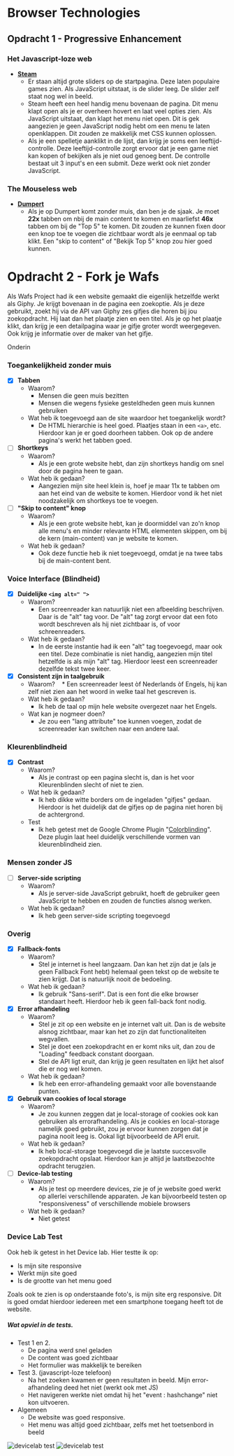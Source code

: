 # Browser Technologies

## Opdracht 1 - Progressive Enhancement
### Het Javascript-loze web
* **[Steam](http://store.steampowered.com/)**
  * Er staan altijd grote sliders op de startpagina. Deze laten populaire games zien. Als JavaScript uitstaat, is de slider leeg. De slider zelf staat nog wel in beeld.
  * Steam heeft een heel handig menu bovenaan de pagina. Dit menu klapt open als je er overheen hovert en laat veel opties zien. Als JavaScript uitstaat, dan klapt het menu niet open. Dit is gek aangezien je geen JavaScript nodig hebt om een menu te laten openklappen. Dit zouden ze makkelijk met CSS kunnen oplossen.
  * Als je een spelletje aanklikt in de lijst, dan krijg je soms een leeftijd-controlle. Deze leeftijd-controlle zorgt ervoor dat je een game niet kan kopen of bekijken als je niet oud genoeg bent. De controlle bestaat uit 3 input's en een submit. Deze werkt ook niet zonder JavaScript.
  
### The Mouseless web
* **[Dumpert](https://dumpert.nl)**
  * Als je op Dumpert komt zonder muis, dan ben je de sjaak. Je moet **22x** tabben om nbij de main content te komen en maarliefst **46x** tabben om bij de "Top 5" te komen. Dit zouden ze kunnen fixen door een knop toe te voegen die zichtbaar wordt als je eenmaal op tab klikt. Een "skip to content" of "Bekijk Top 5" knop zou hier goed kunnen.

# Opdracht 2 - Fork je Wafs
Als Wafs Project had ik een website gemaakt die eigenlijk hetzelfde werkt als Giphy. Je krijgt bovenaan in de pagina een zoekoptie. Als je deze gebruikt, zoekt hij via de API van Giphy zes gifjes die horen bij jou zoekopdracht. Hij laat dan het plaatje zien en een titel. Als je op het plaatje klikt, dan krijg je een detailpagina waar je gifje groter wordt weergegeven. Ook krijg je informatie over de maker van het gifje.

Onderin 

### Toegankelijkheid zonder muis
- [x] **Tabben**
  * Waarom?
    * Mensen die geen muis bezitten
    * Mensen die wegens fysieke gesteldheden geen muis kunnen gebruiken
  * Wat heb ik toegevoegd aan de site waardoor het toegankelijk wordt?
    * De HTML hierarchie is heel goed. Plaatjes staan in een `<a>`, etc. Hierdoor kan je er goed doorheen tabben. Ook op de andere pagina's werkt het tabben goed.
- [ ] **Shortkeys**
  * Waarom?
    * Als je een grote website hebt, dan zijn shortkeys handig om snel door de pagina heen te gaan.
  * Wat heb ik gedaan?
    * Aangezien mijn site heel klein is, hoef je maar 11x te tabben om aan het eind van de website te komen. Hierdoor vond ik het niet noodzakelijk om shortkeys toe te voegen.
- [ ] **"Skip to content" knop**     
  * Waarom?
    * Als je een grote website hebt, kan je doormiddel van zo'n knop alle menu's en minder relevante HTML elementen skippen, om bij de kern (main-content) van je website te komen.
  * Wat heb ik gedaan?
    * Ook deze functie heb ik niet toegevoegd, omdat je na twee tabs bij de main-content bent. 
    
### Voice Interface (Blindheid)
- [x] **Duidelijke `<img alt=" ">`**
  * Waarom?
    * Een screenreader kan natuurlijk niet een afbeelding beschrijven. Daar is de "alt" tag voor. De "alt" tag zorgt ervoor dat een foto wordt beschreven als hij niet zichtbaar is, of voor schreenreaders.
  * Wat heb ik gedaan?  
    * In de eerste instantie had ik een "alt" tag toegevoegd, maar ook een titel. Deze combinatie is niet handig, aangezien mijn titel hetzelfde is als mijn "alt" tag. Hierdoor leest een screenreader dezelfde tekst twee keer.
- [x] **Consistent zijn in taalgebruik** 
  * Waarom? 
    * Een screenreader leest òf Nederlands òf Engels, hij kan zelf niet zien aan het woord in welke taal het gescreven is.
  * Wat heb ik gedaan?
    * Ik heb de taal op mijn hele website overgezet naar het Engels.
  * Wat kan je nogmeer doen?
    * Je zou een "lang attribute" toe kunnen voegen, zodat de screenreader kan switchen naar een andere taal. 
### Kleurenblindheid
- [x] **Contrast**
  * Waarom?
    * Als je contrast op een pagina slecht is, dan is het voor Kleurenblinden slecht of niet te zien.
  * Wat heb ik gedaan?
    * Ik heb dikke witte borders om de ingeladen "gifjes" gedaan. Hierdoor is het duidelijk dat de gifjes op de pagina niet horen bij de achtergrond.
  * Test
    * Ik heb getest met de Google Chrome Plugin "[Colorblinding](https://chrome.google.com/webstore/detail/colorblinding/dgbgleaofjainknadoffbjkclicbbgaa)". Deze plugin laat heel duidelijk verschillende vormen van kleurenblindheid zien. 
### Mensen zonder JS
- [ ] **Server-side scripting**
  * Waarom?
    * Als je server-side JavaScript gebruikt, hoeft de gebruiker geen JavaScript te hebben en zouden de functies alsnog werken.
  * Wat heb ik gedaan?
    * Ik heb geen server-side scripting toegevoegd
### Overig
- [x] **Fallback-fonts**
  * Waarom?
    * Stel je internet is heel langzaam. Dan kan het zijn dat je (als je geen Fallback Font hebt) helemaal geen tekst op de website te zien krijgt. Dat is natuurlijk nooit de bedoeling.
  * Wat heb ik gedaan?
    * Ik gebruik "Sans-serif". Dat is een font die elke browser standaart heeft. Hierdoor heb ik geen fall-back font nodig.
- [x] **Error afhandeling**
  * Waarom? 
    * Stel je zit op een website en je internet valt uit. Dan is de website alsnog zichtbaar, maar kan het zo zijn dat functionaliteiten wegvallen. 
    * Stel je doet een zoekopdracht en er komt niks uit, dan zou de "Loading" feedback constant doorgaan.
    * Stel de API ligt eruit, dan krijg je geen resultaten en lijkt het alsof die er nog wel komen.
  * Wat heb ik gedaan?
    * Ik heb een error-afhandeling gemaakt voor alle bovenstaande punten.
- [x] **Gebruik van cookies of local storage**
  * Waarom?
    * Je zou kunnen zeggen dat je local-storage of cookies ook kan gebruiken als errorafhandeling. Als je cookies en local-storage namelijk goed gebruikt, zou je ervoor kunnen zorgen dat je pagina nooit leeg is. Ookal ligt bijvoorbeeld de API eruit.
  * Wat heb ik gedaan?
    * Ik heb local-storage toegevoegd die je laatste succesvolle zoekopdracht opslaat. Hierdoor kan je altijd je laatstbezochte opdracht terugzien.
- [ ] **Device-lab testing**   
  * Waarom? 
    * Als je test op meerdere devices, zie je of je website goed werkt op allerlei verschillende apparaten. Je kan bijvoorbeeld testen op "responsiveness" of verschillende mobiele browsers
  * Wat heb ik gedaan?
    * Niet getest

### Device Lab Test

Ook heb ik getest in het Device lab. Hier testte ik op:
 * Is mijn site responsive
 * Werkt mijn site goed
 * Is de grootte van het menu goed
  
Zoals ook te zien is op onderstaande foto's, is mijn site erg responsive. Dit is goed omdat hierdoor iedereen met een smartphone toegang heeft tot de website. 

##### Wat opviel in de tests.
 * Test 1 en 2. 
   * De pagina werd snel geladen
   * De content was goed zichtbaar
   * Het formulier was makkelijk te bereiken
 * Test 3. (javascript-loze telefoon)
   * Na het zoeken kwamen er geen resultaten in beeld. Mijn error-afhandeling deed het niet (werkt ook met JS)
   * Het navigeren werkte niet omdat hij het "event : hashchange" niet kon uitvoeren. 
 * Algemeen
   * De website was goed responsive.
   * Het menu was altijd goed zichtbaar, zelfs met het toetsenbord in beeld

<img src="https://github.com/muise001/browser-technologies/blob/master/opdracht1/IMG_9584.JPG" alt="devicelab test"> 
<img src="https://github.com/muise001/browser-technologies/blob/master/opdracht1/IMG_9585.JPG" alt="devicelab test"> 

